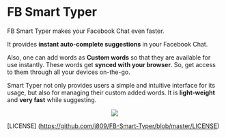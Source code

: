 FB Smart Typer
==============
FB Smart Typer makes your Facebook Chat even faster.

It provides **instant auto-complete suggestions** in your Facebook Chat.

Also, one can add words as **Custom words** so that they are available for use instantly.
These words get **synced with your browser**. So, get access to them through all your devices on-the-go.

Smart Typer not only provides users a simple and intuitive interface for its usage, but also for managing their custom added words.
It is **light-weight** and **very fast** while suggesting.

<p align="center"> <img src="https://raw.githubusercontent.com/j809/FB-Smart-Typer/master/screenshots/screenshot.png"/></p>

[LICENSE] (https://github.com/j809/FB-Smart-Typer/blob/master/LICENSE)